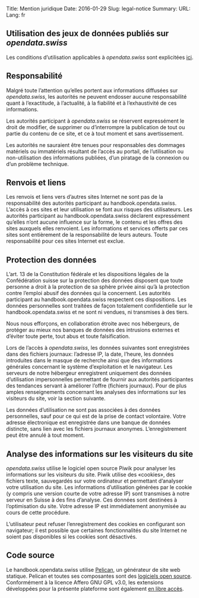 Title: Mention juridique
Date: 2016-01-29
Slug: legal-notice
Summary:
URL:
Lang: fr


Utilisation des jeux de données publiés sur *opendata.swiss*
------------------------------------------------------------

Les conditions d’utilisation applicables à *opendata.swiss* sont
explicitées [ici](https://opendata.swiss/fr/terms-of-use/).

Responsabilité
--------------

Malgré toute l’attention qu’elles portent aux informations diffusées sur
*opendata.swiss*, les autorités ne peuvent endosser aucune
responsabilité quant à l’exactitude, à l’actualité, à la fiabilité et à
l’exhaustivité de ces informations.

Les autorités participant à *opendata.swiss* se réservent expressément
le droit de modifier, de supprimer ou d’interrompre la publication de
tout ou partie du contenu de ce site, et ce à tout moment et sans
avertissement.

Les autorités ne sauraient être tenues pour responsables des dommages
matériels ou immatériels résultant de l’accès au portail, de
l’utilisation ou non-utilisation des informations publiées, d’un
piratage de la connexion ou d’un problème technique.

Renvois et liens
----------------

Les renvois et liens vers d’autres sites Internet ne sont pas de la
responsabilité des autorités participant au handbook.opendata.swiss.
L’accès à ces sites et leur utilisation se font aux risques des
utilisateurs. Les autorités participant au handbook.opendata.swiss
déclarent expressément qu’elles n’ont aucune influence sur la forme, le
contenu et les offres des sites auxquels elles renvoient. Les
informations et services offerts par ces sites sont entièrement de la
responsabilité de leurs auteurs. Toute responsabilité pour ces sites
Internet est exclue.

Protection des données
----------------------

L’art. 13 de la Constitution fédérale et les dispositions légales de la
Confédération suisse sur la protection des données disposent que toute
personne a droit à la protection de sa sphère privée ainsi qu’à la
protection contre l’emploi abusif des données qui la concernent. Les
autorités participant au handbook.opendata.swiss respectent ces
dispositions. Les données personnelles sont traitées de façon totalement
confidentielle sur le handbook.opendata.swiss et ne sont ni vendues, ni
transmises à des tiers.

Nous nous efforçons, en collaboration étroite avec nos hébergeurs, de
protéger au mieux nos banques de données des intrusions externes et
d’éviter toute perte, tout abus et toute falsification.

Lors de l’accès à *opendata.swiss*, les données suivantes sont
enregistrées dans des fichiers journaux: l’adresse IP, la date, l’heure,
les données introduites dans le masque de recherche ainsi que des
informations générales concernant le système d’exploitation et le
navigateur. Les serveurs de notre hébergeur enregistrent uniquement des
données d’utilisation impersonnelles permettant de fournir aux autorités
participantes des tendances servant à améliorer l’offre (fichiers
journaux). Pour de plus amples renseignements concernant les analyses
des informations sur les visiteurs du site, voir la section suivante.

Les données d’utilisation ne sont pas associées à des données
personnelles, sauf pour ce qui est de la prise de contact volontaire.
Votre adresse électronique est enregistrée dans une banque de données
distincte, sans lien avec les fichiers journaux anonymes.
L’enregistrement peut être annulé à tout moment.

Analyse des informations sur les visiteurs du site
--------------------------------------------------

*opendata.swiss* utilise le logiciel open source Piwik pour analyser les
informations sur les visiteurs du site. Piwik utilise des «cookies», des
fichiers texte, sauvegardés sur votre ordinateur et permettant
d’analyser votre utilisation du site. Les informations d’utilisation
générées par le cookie (y compris une version courte de votre adresse
IP) sont transmises à notre serveur en Suisse à des fins d’analyse. Ces
données sont destinées à l’optimisation du site. Votre adresse IP est
immédiatement anonymisée au cours de cette procédure.

L’utilisateur peut refuser l’enregistrement des cookies en configurant
son navigateur; il est possible que certaines fonctionnalités du site
Internet ne soient pas disponibles si les cookies sont désactivés.

Code source
-----------

Le handbook.opendata.swiss utilise [Pelican](http://getpelican.com), un générateur de site web statique.
Pelican et toutes ses composantes sont des [logiciels open
source](https://github.com/getpelican/pelican). Conformément à la licence Affero
GNU GPL v3.0, les extensions développées pour la présente plateforme
sont également [en libre accès](https://github.com/opendata-swiss/ogd-handbook-site).
